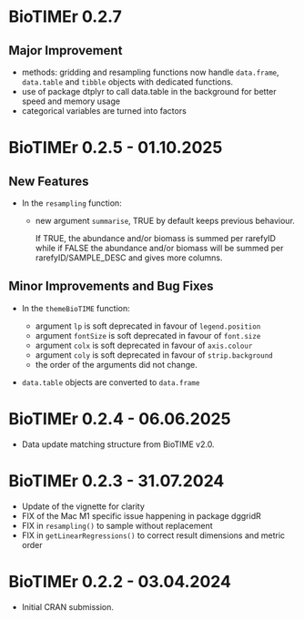 # BioTIMEr 0.2.7

## Major Improvement

- methods: gridding and resampling functions now handle `data.frame`,
  `data.table` and `tibble` objects with dedicated functions.
- use of package dtplyr to call data.table in the background for better speed
and memory usage
- categorical variables are turned into factors

# BioTIMEr 0.2.5 - 01.10.2025

## New Features

- In the `resampling` function:

  - new argument `summarise`, TRUE by default keeps previous behaviour.

    If TRUE, the abundance and/or biomass is summed per rarefyID while if FALSE
    the abundance and/or biomass will be summed per rarefyID/SAMPLE_DESC and gives
    more columns.

## Minor Improvements and Bug Fixes

- In the `themeBioTIME` function:

  - argument `lp` is soft deprecated in favour of `legend.position`
  - argument `fontSize` is soft deprecated in favour of `font.size`
  - argument `colx` is soft deprecated in favour of `axis.colour`
  - argument `coly` is soft deprecated in favour of `strip.background`
  - the order of the arguments did not change.

- `data.table` objects are converted to `data.frame`

# BioTIMEr 0.2.4 - 06.06.2025

- Data update matching structure from BioTIME v2.0.

# BioTIMEr 0.2.3 - 31.07.2024

- Update of the vignette for clarity
- FIX of the Mac M1 specific issue happening in package dggridR
- FIX in `resampling()` to sample without replacement
- FIX in `getLinearRegressions()` to correct result dimensions and metric order

# BioTIMEr 0.2.2 - 03.04.2024

- Initial CRAN submission.
